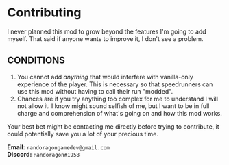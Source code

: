 # Contributing

I never planned this mod to grow beyond the features I'm going to add myself.
That said if anyone wants to improve it, I don't see a problem.

## CONDITIONS

1. You cannot add *anything* that would interfere with vanilla-only experience of the player. This is necessary so that speedrunners can use this mod without having to call their run "modded".
2. Chances are if you try anything too complex for me to understand I will not allow it. I know might sound selfish of me, but I want to be in full charge and comprehension of what's going on and how this mod works.

Your best bet might be contacting me directly before trying to contribute, it could potentially save you a lot of your precious time.

**Email:** `randoragongamedev@gmail.com`  
**Discord:** `Randoragon#1958`